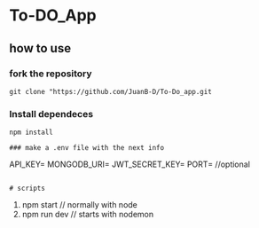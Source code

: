 # To-DO_App

## how to use

### fork the repository
```
git clone "https://github.com/JuanB-D/To-Do_app.git
```
### Install dependeces 
```
npm install

### make a .env file with the next info
```
API_KEY=
MONGODB_URI=
JWT_SECRET_KEY=
PORT= //optional
 ```

# scripts 
 ```

1. npm start // normally with node
2. npm run dev // starts with nodemon

```
